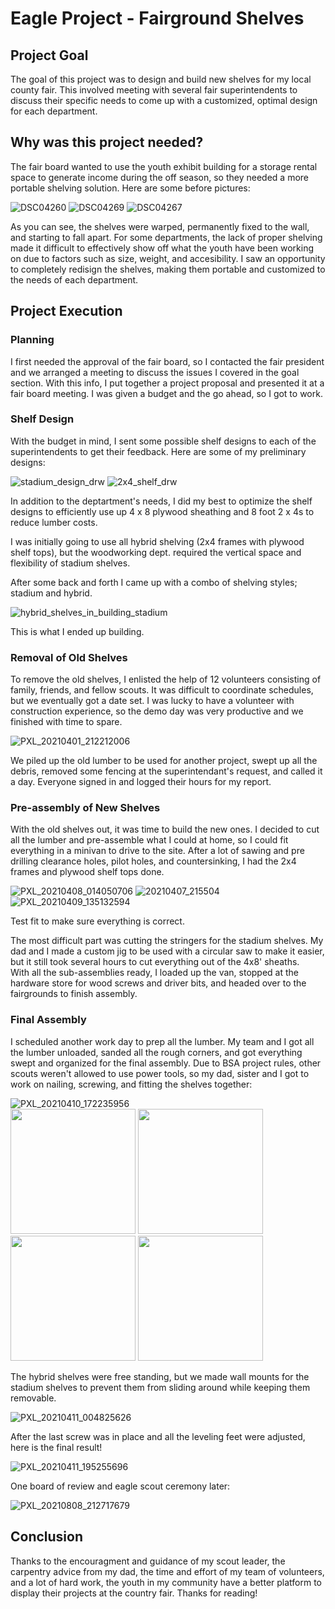 # Eagle Project - Fairground Shelves

## Project Goal
The goal of this project was to design and build new shelves for my local county fair. This involved meeting with several fair superintendents to discuss their specific needs to come up with a customized, optimal design for each department.

## Why was this project needed?
The fair board wanted to use the youth exhibit building for a storage rental space to generate income during the off season, so they needed a more portable shelving solution. Here are some before pictures:

![DSC04260](https://github.com/pyroinventor/Eagle-Project---Fairground-Shelves/assets/77114423/cb92b126-6c9f-4a29-b332-d08484a5a152)
![DSC04269](https://github.com/pyroinventor/Eagle-Project---Fairground-Shelves/assets/77114423/95a8932c-6e80-4153-a086-51e5fd5ef1dc)
![DSC04267](https://github.com/pyroinventor/Eagle-Project---Fairground-Shelves/assets/77114423/c05a6193-f3fe-4a86-bbc5-2a042a242d38)

As you can see, the shelves were warped, permanently fixed to the wall, and starting to fall apart. For some departments, the lack of proper shelving made it difficult to effectively show off what the youth have been working on due to factors such as size, weight, and accesibility. I saw an opportunity to completely redisign the shelves, making them portable and customized to the needs of each department.

## Project Execution

### Planning
I first needed the approval of the fair board, so I contacted the fair president and we arranged a meeting to discuss the issues I covered in the goal section. With this info, I put together a project proposal and presented it at a fair board meeting. I was given a budget and the go ahead, so I got to work. 

### Shelf Design
With the budget in mind, I sent some possible shelf designs to each of the superintendents to get their feedback. Here are some of my preliminary designs:

![stadium_design_drw](https://github.com/pyroinventor/Eagle-Project---Fairground-Shelves/assets/77114423/615ad712-d3b0-42d5-928c-3df617e407e7)
![2x4_shelf_drw](https://github.com/pyroinventor/Eagle-Project---Fairground-Shelves/assets/77114423/4f5a3696-d77c-43ac-8816-f88df9c9d9f8)

In addition to the deptartment's needs, I did my best to optimize the shelf designs to efficiently use up 4 x 8 plywood sheathing and 8 foot 2 x 4s to reduce lumber costs.

I was initially going to use all hybrid shelving (2x4 frames with plywood shelf tops), but the woodworking dept. required the vertical space and flexibility of stadium shelves.

After some back and forth I came up with a combo of shelving styles; stadium and hybrid. 

![hybrid_shelves_in_building_stadium](https://github.com/pyroinventor/Eagle-Project---Fairground-Shelves/assets/77114423/2af5fb71-599d-41ef-bf0b-c6e0060f96cd)

This is what I ended up building. 

### Removal of Old Shelves
To remove the old shelves, I enlisted the help of 12 volunteers consisting of family, friends, and fellow scouts. It was difficult to coordinate schedules, but we eventually got a date set. I was lucky to have a volunteer with construction experience, so the demo day was very productive and we finished with time to spare.

![PXL_20210401_212212006](https://github.com/pyroinventor/Eagle-Project---Fairground-Shelves/assets/77114423/72ec2fe6-794e-4770-8671-84514b39c51e)

We piled up the old lumber to be used for another project, swept up all the debris, removed some fencing at the superintendant's request, and called it a day. Everyone signed in and logged their hours for my report.

### Pre-assembly of New Shelves
With the old shelves out, it was time to build the new ones. I decided to cut all the lumber and pre-assemble what I could at home, so I could fit everything in a minivan to drive to the site. After a lot of sawing and pre drilling clearance holes, pilot holes, and countersinking, I had the 2x4 frames and plywood shelf tops done. 

![PXL_20210408_014050706](https://github.com/pyroinventor/Eagle-Project---Fairground-Shelves/assets/77114423/9521406f-eded-4d9b-a1ca-7ae575ee4530)
![20210407_215504](https://github.com/pyroinventor/Eagle-Project---Fairground-Shelves/assets/77114423/34b8db9f-8eba-45f5-a467-4ad0a3d11baa)
![PXL_20210409_135132594](https://github.com/pyroinventor/Eagle-Project---Fairground-Shelves/assets/77114423/8fc7aaa8-1dfc-4789-b564-0dcf5f8a96c0) 

Test fit to make sure everything is correct.

The most difficult part was cutting the stringers for the stadium shelves. My dad and I made a custom jig to be used with a circular saw to make it easier, but it still took several hours to cut everything out of the 4x8' sheaths. \
With all the sub-assemblies ready, I loaded up the van, stopped at the hardware store for wood screws and driver bits, and headed over to the fairgrounds to finish assembly.

### Final Assembly 
I scheduled another work day to prep all the lumber. My team and I got all the lumber unloaded, sanded all the rough corners, and got everything swept and organized for the final assembly. Due to BSA project rules, other scouts weren't allowed to use power tools, so my dad, sister and I got to work on nailing, screwing, and fitting the shelves together:

![PXL_20210410_172235956](https://github.com/pyroinventor/Eagle-Project---Fairground-Shelves/assets/77114423/2bb7f1b9-f42f-408d-b787-0da3ed538bdd) \
<img src="https://github.com/pyroinventor/Eagle-Project---Fairground-Shelves/assets/77114423/811b135c-6220-4301-8c3c-e9f559cf845d" width="200"/>
<img src="https://github.com/pyroinventor/Eagle-Project---Fairground-Shelves/assets/77114423/a68eb022-8f74-4fe6-a1d2-527674a157a2" width="200"/>
<img src="https://github.com/pyroinventor/Eagle-Project---Fairground-Shelves/assets/77114423/eb18cac7-6198-4737-87fa-1e1f4ac66058" width="200"/>
<img src="https://github.com/pyroinventor/Eagle-Project---Fairground-Shelves/assets/77114423/df929240-f501-4c55-b727-e5a4aaf733b7" width="200"/> 

The hybrid shelves were free standing, but we made wall mounts for the stadium shelves to prevent them from sliding around while keeping them removable.

![PXL_20210411_004825626](https://github.com/pyroinventor/Eagle-Project---Fairground-Shelves/assets/77114423/edee603e-1465-479c-830a-5f13af182b50)

After the last screw was in place and all the leveling feet were adjusted, here is the final result!

![PXL_20210411_195255696](https://github.com/pyroinventor/Eagle-Project---Fairground-Shelves/assets/77114423/18bf2955-ea7f-484b-bf61-1759a2d60bd4)

One board of review and eagle scout ceremony later: 

![PXL_20210808_212717679](https://github.com/pyroinventor/Eagle-Project---Fairground-Shelves/assets/77114423/8505b959-6685-4964-819b-e6ae02c4d6c5)

## Conclusion

Thanks to the encouragment and guidance of my scout leader, the carpentry advice from my dad, the time and effort of my team of volunteers, and a lot of hard work, the youth in my community have a better platform to display their projects at the country fair. Thanks for reading!


